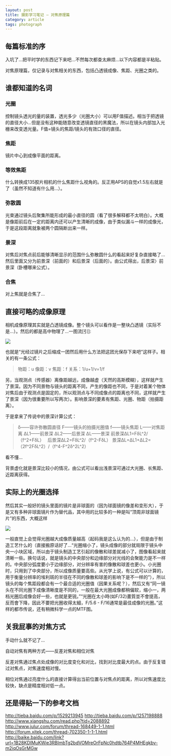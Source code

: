 ```yaml
---
layout: post
title: 摄影学习笔记 – 对焦原理篇
category: article
tags: photograph
---
```

## 每篇标准的序

入坑了…把平时学的东西记下来吧…不然每次都查太麻烦…以下内容都是半粘贴。

对焦原理篇，仅记录与对焦相关的东西，包括凸透镜成像、焦距、光圈之类的。

## 谁都知道的名词

### 光圈

控制镜头透光的量的装置，透光多少（光圈大小）可以用F值描述。相当于把透镜的直径大小…但是没有这种能随意改变透镜直径的黑魔法，所以在镜头内部加入光栅来改变透光量。F值=镜头的焦距/镜头的有效口径的直径。

### 焦距

镜片中心到成像平面的距离。

### 等效焦距

什么转换成135胶片相机的什么焦距什么视角的。反正用APS的自觉x1.5左右就是了（虽然不知道有什么用…）。

### 弥散圆

光束通过镜头后聚集所能形成的最小直径的圆（看了很多解释都不太明白）。大概是像距前后在一定的距离内还可以产生清晰的成像，由于类似漏斗一样的成像光，于是这段距离就象被两个圆隔断出来一样。

### 景深

对焦后对焦点前后能够清晰显示的范围什么弥散圆什么的看起来好复杂直接略了…然后里面又分为前景深（前面的）和后景深（后面的）。由公式得出，后景深〉前景深（卧槽哪来公式）。

### 合焦

对上焦就是合焦了…

## 直接可略的成像原理

相机成像原理其实就是凸透镜成像。整个镜头可以看作是一整块凸透镜（实际不是…）。然后的都是高中物理了…一图流[引]:

![](http://ww4.sinaimg.cn/large/94fef42ejw1ea303m8s5uj20g405m749.jpg)

也就是“光经过镜片之后缩成一团然后用什么方法把这团光保存下来吧”这样子。相关的有一条公式：

> <div>
> 物距：u 
> 像距：v 
> 焦距：f 
> 关系：1/u+1/v=1/f
> </div>

另，当观测点（传感器）离像距越远，成像越虚（天然的高斯模糊），这样就产生了景深。因为不同景物与镜头的距离不同，产生的像距也不同，于是对着某个物体对焦后由于观测点是固定的，所以观测点与不同成像点的距离也不同，这样就产生了景深（因为很重要所以写两次）。影响景深的要素有焦距、光圈、物距（拍摄距离）。

于是拿来了传说中的景深计算公式：
> <div>
> δ——容许弥散圆直径
> F——镜头的拍摄光圈值
> f——镜头焦距
> L——对焦距离
> ΔL1——前景深
> ΔL2——后景深
> ΔL——景深
> 前景深ΔL1=FδL^2/（f^2+FδL）　
> 后景深ΔL2=FδL^2/（f^2-FδL）
> 景深ΔL=ΔL1+ΔL2=（2f^2FδL^2）/（f^4-F^2δ^2L^2）
> </div>

看不懂…

背景虚化就是景深比较小的情况，由公式可以看出浅景深可通过大光圈、长焦距、近距离获得。

## 实际上的光圈选择

然后其实一般好的镜头里面的镜片是非球面的（因为球面镜的像差和变形大），于是又有多种非球面镜片作为替代品，其中用的比较多的一种是叫“顶周非球面镜片”的东西，大概这样

![](http://ww2.sinaimg.cn/large/94fef42ejw1ea3049nijfj20a209sdg7.jpg)

一般直觉上会觉得光圈越大成像质量越高（起码我是这么认为的…），但是由于制造工艺什么的（直接搬原话好了…“光圈缩小了，镜头成像的部分就局限于镜头中央一小块区域，所以由于镜头制造工艺引起的像散和球差就减小了，图像看起来就清晰一些。换句话说，就是镜头的中央部分和边缘部分对光线的会聚能力是不一样的。中央部分弧度要小于边缘部分，对分辨率有害的像散和球差也更小。小光圈时，只用到了中央部分，所以成像质量要高些。从光学上说，有公式可以计算的，用于衡量分辨率的埃利斑的半径在不同的像散和球差的影响下是不一样的”），所以镜头的每个焦距段都会有一个最合适的光圈值（因果关系呢？），然后又有“同一镜头在不同光圈下成像清晰度是不同的，一般在最大光圈成像都稍偏软，缩小一，两档光圈后成像会好一些，也就是更锐。”“光圈在太小時(如F/32)畫質並不會提高，反而會下降，因此不要把光圈收得太細，F/5.6 - F/16通常是最佳成像的光圈。”这样的都市传说，还有稍微科学一点的MTF图。

## 关我屁事的对焦方式

手动什么就不记了…

自动对焦有两种方式——反差对焦和相位对焦

反差对焦通过焦点处成像的对比度变化和对比，找到对比度最大的点。由于反复错过对焦点，对焦速度相对慢。

相位对焦通过亮度什么的直接计算得出当前位置与对焦点的距离，所以对焦速度比较快，缺点是精度相对低一点。

## 还是得贴一下的参考文档

http://tieba.baidu.com/p/1529213945
http://tieba.baidu.com/p/1257198888
http://www.xiangshu.com/read.php?tid=2088892
http://www.julur.com/forum/thread-168449-1-1.html
http://forum.xitek.com/thread-702350-1-1-1.html
http://baike.baidu.com/link?url=1B28KDIMuKWie3RBImbTg2bdVOMreOrFpNc0hdtb764P4MHEgkbv-m2iqOsGrMGw

</div>